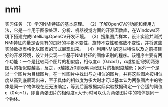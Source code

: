 # nmi
实习任务
（1）学习NMI特征的基本原理。
（2）了解OpenCV的功能和使用方法，它是一个用于图像处理、分析、机器视觉方面的开源函数库，在Windows环境下搭建完成IntelliJ与OpenCV开发环境。
（3）搜集图片样本，设计实验并测试NMI特征向量是否具有的良好的平移不变性，旋转不变性和缩放不变性，并将这些实验数据表格化以图表的形式展现出来。
（4）利用NMI的这些特性以及之前搭建好的开发环境，设计并实现一个基于NMI特征的图像识别的程序。该程序主要有两个功能：一个是比较两个图片的相似度，相似度α（0≤α≤1），α越接近1说明两张图片的相似度越高，反之，α越接近0则表明两张图片的相似度越低；另外一个是以一个图片为目标图片，在一堆图片中找出与之相似的图片，并将这些图片按相似度从高到底展现出来，至于具体的相似度为多大时才可以基本认为两张图片中的物体是同一个物体现在还无法确定，等到后面根据实际实验数据确定一个合适的阈值ε（0≤ε≤1），即当两张图片的相似度α大于ε时可以认为两张图片中的物体是同一个物体。
